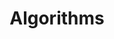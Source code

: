 <div align='center'> 
	<h1>Algorithms</h1>
</div>
<!--stackedit_data:
eyJoaXN0b3J5IjpbLTE3ODAyOTI1MDddfQ==
-->